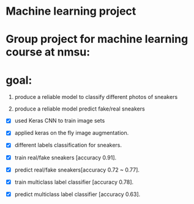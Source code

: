 # Machine learning project

# Group project for machine learning course at nmsu:

# goal: 

1. produce a reliable model to classify different photos of sneakers

2. produce a reliable model predict fake/real sneakers


- [x] used Keras CNN to train image sets

- [x] applied keras on the fly image augmentation.


- [x] different labels classification for sneakers.

- [x] train real/fake sneakers [accuracy 0.91].

- [x] predict real/fake sneakers[accuracy 0.72 ~ 0.77].

- [x] train multiclass label classifier [accuracy 0.78].

- [x] predict multiclass label classifier [accuracy 0.63].

